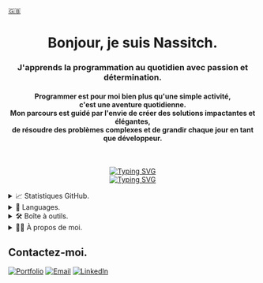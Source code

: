 <a href="https://github.com/Nassitch/Nassitch/blob/main/README.md">🇬🇧</a>

<h1 align="center">Bonjour, je suis Nassitch.</h1>

<h3 align="center">
J'apprends la programmation au quotidien avec passion et détermination.
</h3>

<h4 align="center">
Programmer est pour moi bien plus qu'une simple activité,
<br>
c'est une aventure quotidienne.
<br>
Mon parcours est guidé par l'envie de créer des solutions impactantes et élégantes,
<br>
de résoudre des problèmes complexes et de grandir chaque jour en tant que développeur.
</h4>
<br>

<!--
**Nassitch/Nassitch** is a ✨ _special_ ✨ repository because its `README.md` (this file) appears on your GitHub profile.

Here are some ideas to get you started:

- 🔭 I’m currently working on ...
- 🌱 I’m currently learning ...
- 👯 I’m looking to collaborate on ...
- 🤔 I’m looking for help with ...
- 💬 Ask me about ...
- 📫 How to reach me: ...
- 😄 Pronouns: ...
- ⚡ Fun fact: ...
-->

<p style="margin: 15px;" align="center">
<a href="https://git.io/typing-svg"><img src="https://readme-typing-svg.herokuapp.com?font=JetBrains+Mono&pause=1000&color=947BD0&center=true&width=435&lines=Full+stack+developer." alt="Typing SVG" /></a>
<br/>
<a href="https://git.io/typing-svg"><img src="https://readme-typing-svg.herokuapp.com?font=JetBrains+Mono&pause=1000&color=947BD0&center=true&width=435&lines=[+Java,+JavaScript+]" alt="Typing SVG" /></a>
</p>


<details>
<summary>📈 Statistiques GitHub.</summary>
<br>

![Anurag's GitHub stats](https://github-readme-stats.vercel.app/api?username=Nassitch&show_icons=true&bg_color=00000000&text_color=947bd0&title_color=947bd0&bg&border_color=947bd0&icon_color=947bd0&locale=fr)
</br>
[![GitHub Streak](https://github-readme-streak-stats.herokuapp.com?user=Nassitch&theme=buefy&locale=fr&date_format=j%2Fn%5B%2FY%5D&card_width=465&stroke=947BD0&background=00000000&border=947BD0&ring=947BD0&fire=947BD0&currStreakNum=947BD0&sideNums=947BD0&currStreakLabel=947BD0&sideLabels=947BD0&dates=947BD0&excludeDaysLabel=947BD0)](https://git.io/streak-stats)
</br>
[![](https://visitcount.itsvg.in/api?id=Nassitch&label=Vues&color=12&icon=3&pretty=true)](https://visitcount.itsvg.in)
</details>

<details>
<summary>📝 Languages.</summary>
<br>

![Top Langs](https://github-readme-stats.vercel.app/api/top-langs/?username=Nassitch&layout=compact&theme=transparent&title_color=947bd0&border_color=947bd0&locale=fr)


</details>

<details>
<summary>🛠️ Boîte à outils.</summary>
<br>

- Language de balisage :

![HTML5 Badge](https://img.shields.io/badge/HTML5-E34F26?logo=html5&logoColor=fff&style=for-the-badge&style=float)
![CSS3 Badge](https://img.shields.io/badge/CSS3-1572B6?logo=css3&logoColor=fff&style=for-the-badge&style=float)
![Sass Badge](https://img.shields.io/badge/Sass-C69?logo=sass&logoColor=fff&style=for-the-badge&style=float)
![Markdown](https://img.shields.io/badge/markdown-%23000000.svg?style=for-the-badge&logo=markdown&logoColor=white&style=float)

- Language :

![Java](https://img.shields.io/badge/java-%23ED8B00.svg?style=for-the-badge&logo=openjdk&logoColor=white&style=float)
![JavaScript Badge](https://img.shields.io/badge/JavaScript-F7DF1E?logo=javascript&logoColor=000&style=for-the-badge&style=float)
![TypeScript Badge](https://img.shields.io/badge/TypeScript-3178C6?logo=typescript&logoColor=fff&style=for-the-badge&style=float)
![MicrosoftSQLServer](https://img.shields.io/badge/Microsoft%20SQL%20Server-CC2927?style=for-the-badge&logo=microsoft%20sql%20server&logoColor=white&style=float)
![Shell Script](https://img.shields.io/badge/shell_script-%23121011.svg?style=for-the-badge&logo=gnu-bash&logoColor=white&style=float)
![PowerShell](https://img.shields.io/badge/PowerShell-%235391FE.svg?style=for-the-badge&logo=powershell&logoColor=white&style=float)
![AssemblyScript](https://img.shields.io/badge/assembly%20script-%23000000.svg?style=for-the-badge&logo=assemblyscript&logoColor=white&style=float)

- Framework :

![Spring](https://img.shields.io/badge/spring-%236DB33F.svg?style=for-the-badge&logo=spring&logoColor=white&style=float)
![NodeJS](https://img.shields.io/badge/node.js-6DA55F?style=for-the-badge&logo=node.js&logoColor=white&style=float)
![Express.js](https://img.shields.io/badge/express.js-%23404d59.svg?style=for-the-badge&logo=express&logoColor=%2361DAFB&style=float)
![React](https://img.shields.io/badge/react-%2320232a.svg?style=for-the-badge&logo=react&logoColor=%2361DAFB&style=float)
![Angular](https://img.shields.io/badge/angular-%23DD0031.svg?style=for-the-badge&logo=angular&logoColor=white&style=float)
![NestJS](https://img.shields.io/badge/nestjs-%23E0234E.svg?style=for-the-badge&logo=nestjs&logoColor=white&style=float)

- ORM :

![Hibernate](https://img.shields.io/badge/Hibernate-59666C?style=for-the-badge&logo=Hibernate&logoColor=white&style=float)
![Prisma](https://img.shields.io/badge/Prisma-3982CE?style=for-the-badge&logo=Prisma&logoColor=white&style=float)

- Gestion de base de données :

![MySQL](https://img.shields.io/badge/mysql-4479A1.svg?style=for-the-badge&logo=mysql&logoColor=white&style=float)
![MariaDB](https://img.shields.io/badge/MariaDB-003545?style=for-the-badge&logo=mariadb&logoColor=white&style=float)

- Serveur :

![Apache](https://img.shields.io/badge/apache-%23D42029.svg?style=for-the-badge&logo=apache&logoColor=white&style=float)
![.ENV Badge](https://img.shields.io/badge/.ENV-ECD53F?logo=dotenv&logoColor=000&style=for-the-badge&style=float)

- Dépendence :

![NPM](https://img.shields.io/badge/NPM-%23CB3837.svg?style=for-the-badge&logo=npm&logoColor=white&style=float)
![ESLint](https://img.shields.io/badge/ESLint-4B3263?style=for-the-badge&logo=eslint&logoColor=white&style=float)
![JWT](https://img.shields.io/badge/JWT-black?style=for-the-badge&logo=JSON%20web%20tokens&style=float)
![Axios](https://img.shields.io/badge/axios-671ddf?&style=for-the-badge&logo=axios&logoColor=white&style=float)

- Regroupement de module :

![Webpack](https://img.shields.io/badge/webpack-%238DD6F9.svg?style=for-the-badge&logo=webpack&logoColor=black&style=float)
![Apache Maven](https://img.shields.io/badge/Apache%20Maven-C71A36?style=for-the-badge&logo=Apache%20Maven&logoColor=white&style=float)
![NGINX](https://img.shields.io/badge/Nginx-009639?style=for-the-badge&logo=nginx&logoColor=white&style=float)

- Cadre de test :

![Jest](https://img.shields.io/badge/Jest-C21325?style=for-the-badge&logo=jest&logoColor=white&style=float)
![JUnit](https://img.shields.io/badge/Junit5-25A162?style=for-the-badge&logo=junit5&logoColor=white&style=float)

- Outils DevOps :

![Docker](https://img.shields.io/badge/Docker-2CA5E0?style=for-the-badge&logo=docker&logoColor=white&style=float)
![Git Actions](https://img.shields.io/badge/GitHub_Actions-2088FF?style=for-the-badge&logo=github-actions&logoColor=white&style=float)
![GitHub Pages](https://img.shields.io/badge/GitHub%20Pages-222222?style=for-the-badge&logo=GitHub%20Pages&logoColor=white&style=float)

- Terminale :

![Windows Terminal](https://img.shields.io/badge/Windows%20Terminal-%234D4D4D.svg?style=for-the-badge&logo=windows-terminal&logoColor=white&style=float)
![Bash](https://img.shields.io/badge/GNU%20Bash-4EAA25?style=for-the-badge&logo=GNU%20Bash&logoColor=white&style=float)

- Outil :

![Git](https://img.shields.io/badge/git-%23F05033.svg?style=for-the-badge&logo=git&logoColor=white&style=float)
![GitHub](https://img.shields.io/badge/github-%23121011.svg?style=for-the-badge&logo=github&logoColor=white&style=float)
![Postman](https://img.shields.io/badge/Postman-FF6C37?style=for-the-badge&logo=postman&logoColor=white&style=float)
![Trello](https://img.shields.io/badge/Trello-%23026AA7.svg?style=for-the-badge&logo=Trello&logoColor=white&style=float)
![Notion](https://img.shields.io/badge/Notion-%23000000.svg?style=for-the-badge&logo=notion&logoColor=white&style=float)
![Figma](https://img.shields.io/badge/figma-%23F24E1E.svg?style=for-the-badge&logo=figma&logoColor=white&style=float)
![Babel](https://img.shields.io/badge/Babel-F9DC3E?style=for-the-badge&logo=babel&logoColor=white&style=float)
![Gradle](https://img.shields.io/badge/gradle-02303A?style=for-the-badge&logo=gradle&logoColor=white&style=float)

- Navigateur :

![Firefox](https://img.shields.io/badge/Firefox-FF7139?style=for-the-badge&logo=Firefox-Browser&logoColor=white&style=float)
![Tor](https://img.shields.io/badge/Tor-7D4698?style=for-the-badge&logo=Tor-Browser&logoColor=white&style=float)

- Système d'exploitation :

![Windows](https://img.shields.io/badge/Windows-0078D6?style=for-the-badge&logo=windows&logoColor=white&style=float)
![Linux]( 	https://img.shields.io/badge/Linux-FCC624?style=for-the-badge&logo=linux&logoColor=black&style=float)
![Ubuntu](https://img.shields.io/badge/Ubuntu-E95420?style=for-the-badge&logo=ubuntu&logoColor=white&style=float)

- IDE :

![Visual Studio Code](https://img.shields.io/badge/Visual%20Studio%20Code-0078d7.svg?style=for-the-badge&logo=visual-studio-code&logoColor=white&style=float)
![IntelliJ IDEA](https://img.shields.io/badge/IntelliJIDEA-000000.svg?style=for-the-badge&logo=intellij-idea&logoColor=white&style=float)
![WebStorm](https://img.shields.io/badge/WebStorm-000000?style=for-the-badge&logo=WebStorm&logoColor=white&style=float)
![Android Studio](https://img.shields.io/badge/android%20studio-346ac1?style=for-the-badge&logo=android%20studio&logoColor=white&style=float)
![Vim](https://img.shields.io/badge/VIM-%2311AB00.svg?style=for-the-badge&logo=vim&logoColor=white&style=float)
![CodePen](https://img.shields.io/badge/CodePen-white?style=for-the-badge&logo=codepen&logoColor=black&style=float)
![CodeSandbox](https://img.shields.io/badge/Codesandbox-040404?style=for-the-badge&logo=codesandbox&logoColor=DBDBDB&style=float)

</details>

<details>
<summary>👨‍💻 À propos de moi.</summary>
<br>
<ul>
  <li><b>👤 Nom: </b> Nassime Harmach.</li>
  <li><b>👶 Âge: </b> 22 ans.</li>
  <li><b>📍 Localisation:</b> Bordeaux. 🇫🇷</li>
  <li><b>📣 Langues:</b> 🇫🇷 Français & 🇬🇧 Anglais.</li>
  <li><b>🛠️ Passion:</b> Travailler.</li>
  <li><b>⌛ Hobbies:</b> 🎮 jeux video, 🎱 Billard & 🥣 Cuisiner.</li>
  <li><b>🐾️ Animale:</b> 🐕‍🦺 Chien.💕</li>
  <li><b>📋 Objectif: </b> Aller sur la lune.🚀🚀</li>
</ul>
</details>


## Contactez-moi.
[![Portfolio](https://img.shields.io/badge/💿-Portfolio-947bd0?style=float)](https://www.nassime-harmach.com/)
[![Email](https://img.shields.io/badge/📧-Mail-947bd0?style=float)](mailto:contact@nassime-harmach.com)
[![LinkedIn](https://img.shields.io/badge/📠-LinkedIn-947bd0?style=float)](https://www.linkedin.com/in/nassime-harmach/)